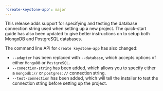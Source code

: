 ```yaml
---
'create-keystone-app': major
---
```


This release adds support for specifying and testing the database connection string used when setting up a new project.
The quick-start guide has also been updated to give better instructions on to setup both MongoDB and PostgreSQL databases.

The command line API for `create keystone-app` has also changed:
 - `--adapter` has been replaced with `--database`, which accepts options of either `MongoDB` or `PostgreSQL`.
 - `--conection-string` has been added, which allows you to specify either a `mongodb://` or `postgres://` connection string.
 - `--test-connection` has been added, which will tell the installer to test the connection string before setting up the project.
